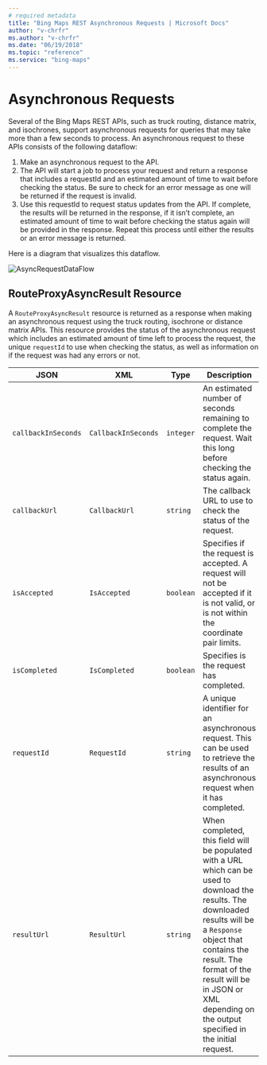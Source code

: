 ```yaml
---
# required metadata
title: "Bing Maps REST Asynchronous Requests | Microsoft Docs"
author: "v-chrfr"
ms.author: "v-chrfr"
ms.date: "06/19/2018"
ms.topic: "reference"
ms.service: "bing-maps"
---
```

# Asynchronous Requests

Several of the Bing Maps REST APIs, such as truck routing, distance matrix, and isochrones, support asynchronous requests for queries that may take more than a few seconds to process. An asynchronous request to these APIs consists of the following dataflow:

1. Make an asynchronous request to the API.
2. The API will start a job to process your request and return a response that includes a requestId and an estimated amount of time to wait before checking the status. Be sure to check for an error message as one will be returned if the request is invalid.
3. Use this requestId to request status updates from the API. If complete, the results will be returned in the response, if it isn’t complete, an estimated amount of time to wait before checking the status again will be provided in the response. Repeat this process until either the results or an error message is returned.

Here is a diagram that visualizes this dataflow.

![AsyncRequestDataFlow](../media/AsyncRequestDataFlow.png)

## RouteProxyAsyncResult Resource

A `RouteProxyAsyncResult` resource is returned as a response when making an asynchronous request using the truck routing, isochrone or distance matrix APIs. This resource provides the status of the asynchronous request which includes an estimated amount of time left to process the request, the unique `requestId` to use when checking the status, as well as information on if the request was had any errors or not.

| JSON              | XML               | Type    | Description   |
|-------------------|-------------------|---------|---------------|
| `callbackInSeconds` | `CallbackInSeconds` | `integer` | An estimated number of seconds remaining to complete the request. Wait this long before checking the status again. |
| `callbackUrl`       | `CallbackUrl`       | `string`  | The callback URL to use to check the status of the request. |
| `isAccepted`        | `IsAccepted`        | `boolean` | Specifies if the request is accepted. A request will not be accepted if it is not valid, or is not within the coordinate pair limits. |
| `isCompleted`       | `IsCompleted`       | `boolean` | Specifies is the request has completed. |
| `requestId`         | `RequestId`         | `string`  | A unique identifier for an asynchronous request. This can be used to retrieve the results of an asynchronous request when it has completed. |
| `resultUrl`         | `ResultUrl`         | `string` | When completed, this field will be populated with a URL which can be used to download the results. The downloaded results will be a `Response` object that contains the result. The format of the result will be in JSON or XML depending on the output specified in the initial request. |